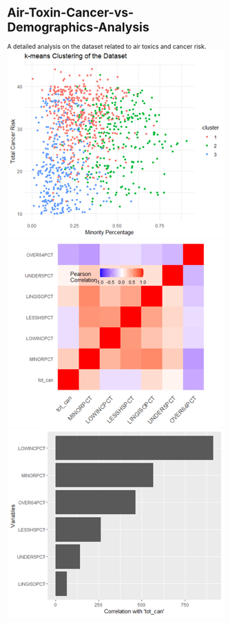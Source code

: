 # Air-Toxin-Cancer-vs-Demographics-Analysis
A detailed analysis on the dataset related to air toxics and cancer risk. 
![KNN Plot](Images/KNN%20plot.png)
![Pearson_Corelation](Images/Pearson-R.png)
![Bar_Plot](Images/Bar-R.png)

